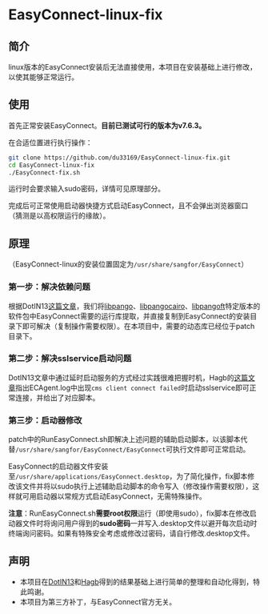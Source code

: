 # EasyConnect-linux-fix

## 简介

linux版本的EasyConnect安装后无法直接使用，本项目在安装基础上进行修改，以使其能够正常运行。

## 使用

首先正常安装EasyConnect。**目前已测试可行的版本为v7.6.3。**

在合适位置进行执行操作：

``` bash
git clone https://github.com/du33169/EasyConnect-linux-fix.git
cd EasyConnect-linux-fix
./EasyConnect-fix.sh
```

运行时会要求输入sudo密码，详情可见原理部分。

完成后可正常使用启动器快捷方式启动EasyConnect，且不会弹出浏览器窗口（猜测是以高权限运行的缘故）。

## 原理

（EasyConnect-linux的安装位置固定为`/usr/share/sangfor/EasyConnect`）

### 第一步：解决依赖问题

根据DotIN13[这篇文章](https://www.wannaexpresso.com/2020/06/07/easy-connect-manjaro/)，我们将[libpango](https://packages.debian.org/buster/libpango-1.0-0)、[libpangocairo](https://packages.debian.org/buster/libpangocairo-1.0-0)、[libpangoft](https://packages.debian.org/buster/libpangoft2-1.0-0)特定版本的软件包中EasyConnect需要的运行库提取，并直接复制到EasyConnect的安装目录下即可解决（复制操作需要权限）。在本项目中，需要的动态库已经位于patch目录下。

### 第二步：解决sslservice启动问题

DotIN13文章中通过延时启动服务的方式经过实践很难把握时机，Hagb的[这篇文章](https://github.com/Hagb/docker-easyconnect/blob/master/doc/run-linux-easyconnect-how-to.md)指出ECAgent.log中出现`cms client connect failed`时启动sslservice即可正常连接，并给出了对应脚本。

### 第三步：启动器修改

patch中的RunEasyConnect.sh即解决上述问题的辅助启动脚本，以该脚本代替`/usr/share/sangfor/EasyConnect/EasyConnect`可执行文件即可正常启动。

EasyConnect的启动器文件安装至`/usr/share/applications/EasyConnect.desktop`，为了简化操作，fix脚本修改该文件并将以sudo执行上述辅助启动脚本的命令写入（修改操作需要权限），这样就可用启动器以常规方式启动EasyConnect，无需特殊操作。

**注意**：RunEasyConnect.sh**需要root权限**运行（即使用sudo），fix脚本在修改启动器文件时将询问用户得到的**sudo密码**一并写入.desktop文件以避开每次启动时终端询问密码。如果有特殊安全考虑或修改过密码，请自行修改.desktop文件。

## 声明

- 本项目在[DotIN13](https://www.wannaexpresso.com/2020/06/07/easy-connect-manjaro/)和[Hagb](https://github.com/Hagb/docker-easyconnect/blob/master/doc/run-linux-easyconnect-how-to.md)得到的结果基础上进行简单的整理和自动化得到，特此鸣谢。
- 本项目为第三方补丁，与EasyConnect官方无关。


